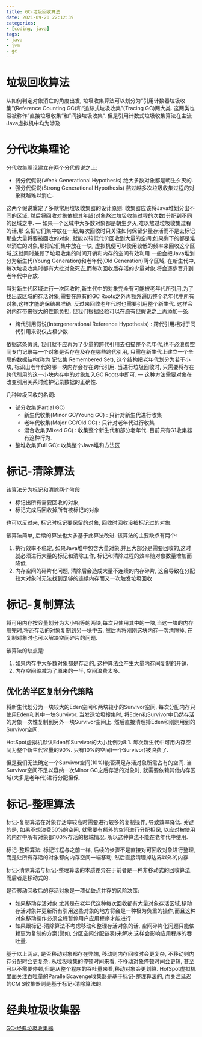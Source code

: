 ```yaml
---
title: GC-垃圾回收算法
date: 2021-09-20 22:12:39
categories:
- [coding, java]
tags: 
- java
- jvm
- gc
---
```




# 垃圾回收算法

从如何判定对象消亡的角度出发, 垃圾收集算法可以划分为“引用计数器垃圾收集”(Reference Counting GC)和“追踪式垃圾收集”(Tracing GC)两大类. 这两类也常被称作“直接垃圾收集“和”间接垃圾收集“. 但是引用计数式垃圾收集算法在主流Java虚拟机中均为涉及.

<!--more-->

# 分代收集理论

分代收集理论建立在两个分代假说之上:

- 弱分代假说(Weak Generational Hypothesis) 绝大多数对象都是朝生夕灭的.
- 强分代假说(Strong Generational Hypothesis) 熬过越多次垃圾收集过程的对象就越难以消亡.

这两个假说奠定了多款常用垃圾收集器的设计原则: 收集器应该将Java堆划分出不同的区域, 然后将回收对象依据其年龄(对象熬过垃圾收集过程的次数)分配到不同的区域之中. — 如果一个区域中大多数对象都是朝生夕灭,难以熬过垃圾收集过程的话,那
么把它们集中放在一起,每次回收时只关注如何保留少量存活而不是去标记那些大量将要被回收的对象, 就能以较低代价回收到大量的空间;如果剩下的都是难以消亡的对象,那把它们集中放在一块, 虚拟机便可以使用较低的频率来回收这个区域,这就同时兼顾了垃圾收集的时间开销和内存的空间有效利用
一般会把Java堆划分为新生代(Young Generation)和老年代(Old Generation)两个区域, 在新生代中,每次垃圾收集时都有大批对象死去,而每次回收后存活的少量对象,将会逐步晋升到老年代中存放.

当对新生代区域进行一次回收时,新生代中的对象完全有可能被老年代所引用,为了找出该区域的存活对象,需要在原有的GC Roots之外再额外遍历整个老年代中所有对象,这样才能确保结果准确. 反过来回收老年代时也需要引用整个新生代. 这样会对内存带来很大的性能负担. 但我们根据经验可以在原有但假说之上再添加一条:

- 跨代引用假说(Intergenerational Reference Hypothesis) : 跨代引用相对于同代引用来说仅占极少数.

依据这条假说, 我们就不应再为了少量的跨代引用去扫描整个老年代,也不必浪费空间专门记录每一个对象是否存在及存在哪些跨代引用, 只需在新生代上建立一个全局的数据结构(称为 记忆集 Remembered Set), 这个结构把老年代划分为若干小块, 标识出老年代的哪一块内存会存在跨代引用. 当进行垃圾回收时, 只需要将存在跨代引用的这一小块内存中的对象加入GC Roots中即可. — 这种方法需要对象在改变引用关系时维护记录数据的正确性.

几种垃圾回收的名词:

- 部分收集(Partial GC)
    - 新生代收集(Minor GC/Young GC) : 只针对新生代进行收集
    - 老年代收集(Major GC/Old GC) : 只针对老年代进行收集
    - 混合收集(Mixed GC) : 收集整个新生代和部分老年代. 目前只有G1收集器有这种行为.
- 整堆收集(Full GC): 收集整个Java堆和方法区

# 标记-清除算法

该算法分为标记和清除两个阶段

- 标记出所有需要回收的对象,
- 标记完成后回收掉所有被标记的对象

也可以反过来, 标记时标记要保留的对象, 回收时回收没被标记过的对象.

该算法简单, 后续的算法也大多基于此算法改进. 该算法的主要缺点有两个:

1. 执行效率不稳定, 如果Java堆中包含大量对象,并且大部分是需要回收的,这时就必须进行大量的标记和清除工作, 标记和清除过程的效率随对象数量增加而降低.
2. 内存空间的碎片化问题, 清除后会造成大量不连续的内存碎片, 这会导致在分配较大对象时无法找到足够的连续内存而又一次触发垃圾回收

# 标记-复制算法

将可用内存按容量划分为大小相等的两块,每次只使用其中的一块,当这一块的内存用完时,将还存活的对象复制到另一块中去, 然后再将刚刚这块内存一次清除掉, 在复制对象时也可以解决空间碎片的问题. 

该算法的缺点是:

1. 如果内存中大多数对象都是存活的, 这种算法会产生大量内存间复制的开销. 
2. 内存空间缩减为了原来的一半, 空间浪费太多.

## 优化的半区复制分代策略

将新生代划分为一块较大的Eden空间和两块较小的Survivor空间, 每次分配内存只使用Eden和其中一块Survivor. 当发送垃圾搜集时, 将Eden和Survivor中仍然存活的对象一次性复制到另外一块Survivor空间上. 然后直接清理掉Eden和刚刚用到的Survivor空间.

HotSpot虚拟机默认Eden和Survivor的大小比例为8:1. 每次新生代中可用内存空间为整个新生代容量的90%. 只有10%的空间(一个Survivor)被浪费了.

但是我们无法确定一个Survivor空间(10%)能否满足存活对象所需占有的空间. 当Survivor空间不足以容纳一次Minor GC之后存活的对象时, 就需要依赖其他内存区域(大多是老年代)进行分配担保.

# 标记-整理算法

标记-复制算法在对象存活率较高时需要进行较多的复制操作, 导致效率降低. 关键的是, 如果不想浪费50%的空间, 就需要有额外的空间进行分配担保, 以应对被使用的内存中所有对象都100%存活的极端情况. 所以这种算法不能在老年代中使用.

标记-整理算法: 标记过程与之前一样, 后续的步骤不是直接对可回收对象进行整理, 而是让所有存活的对象都向内存空间一端移动, 然后直接清理掉边界以外的内存.

标记-清除算法与标记-整理算法的本质差异在于前者是一种非移动式的回收算法, 而后者是移动式的.

是否移动回收后的存活对象是一项优缺点并存的风险决策:

- 如果移动存活对象,尤其是在老年代这种每次回收都有大量对象存活区域,移动存活对象并更新所有引用这些对象的地方将会是一种极为负重的操作,而且这种对象移动操作必须全程暂停用户应用程序才能进行
- 如果跟标记-清除算法不考虑移动和整理存活对象的话, 空间碎片化问题只能依赖更为复制的方案(譬如, 分区空闲分配链表)来解决,这样会影响应用程序的吞吐量.

基于以上两点, 是否移动对象都存在弊端, 移动则内存回收时会更复杂, 不移动则内存分配时会更复杂. 从垃圾收集的停顿时间来看, 不移动对象停顿时间会更短, 甚至可以不需要停顿,但是从整个程序的吞吐量来看,移动对象会更划算. HotSpot虚拟机里面关注吞吐量的ParallelScavenge收集器是基于标记-整理算法的, 而关注延迟的CM S收集器则是基于标记-清除算法的.

# 经典垃圾收集器

[GC-经典垃圾收集器](GC-经典垃圾收集器.md)
